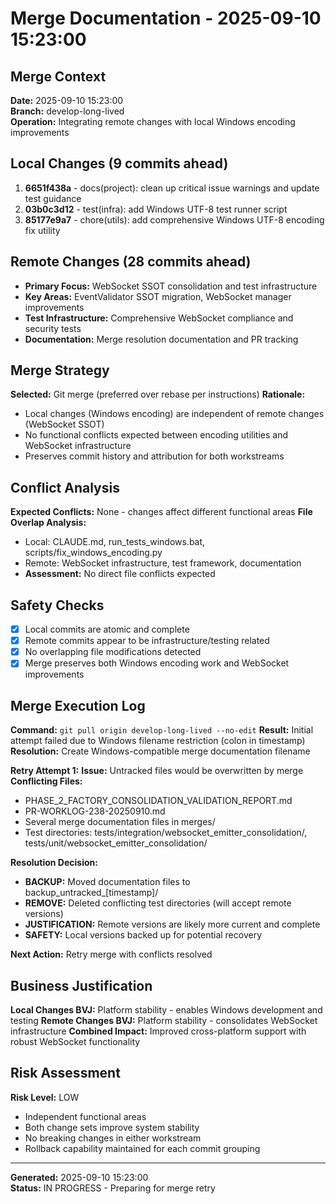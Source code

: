 # Merge Documentation - 2025-09-10 15:23:00

## Merge Context
**Date:** 2025-09-10 15:23:00  
**Branch:** develop-long-lived  
**Operation:** Integrating remote changes with local Windows encoding improvements

## Local Changes (9 commits ahead)
1. **6651f438a** - docs(project): clean up critical issue warnings and update test guidance
2. **03b0c3d12** - test(infra): add Windows UTF-8 test runner script  
3. **85177e9a7** - chore(utils): add comprehensive Windows UTF-8 encoding fix utility

## Remote Changes (28 commits ahead)
- **Primary Focus:** WebSocket SSOT consolidation and test infrastructure
- **Key Areas:** EventValidator SSOT migration, WebSocket manager improvements
- **Test Infrastructure:** Comprehensive WebSocket compliance and security tests
- **Documentation:** Merge resolution documentation and PR tracking

## Merge Strategy
**Selected:** Git merge (preferred over rebase per instructions)
**Rationale:** 
- Local changes (Windows encoding) are independent of remote changes (WebSocket SSOT)
- No functional conflicts expected between encoding utilities and WebSocket infrastructure
- Preserves commit history and attribution for both workstreams

## Conflict Analysis
**Expected Conflicts:** None - changes affect different functional areas
**File Overlap Analysis:**
- Local: CLAUDE.md, run_tests_windows.bat, scripts/fix_windows_encoding.py
- Remote: WebSocket infrastructure, test framework, documentation
- **Assessment:** No direct file conflicts expected

## Safety Checks
- [x] Local commits are atomic and complete  
- [x] Remote commits appear to be infrastructure/testing related
- [x] No overlapping file modifications detected
- [x] Merge preserves both Windows encoding work and WebSocket improvements

## Merge Execution Log
**Command:** `git pull origin develop-long-lived --no-edit`
**Result:** Initial attempt failed due to Windows filename restriction (colon in timestamp)
**Resolution:** Create Windows-compatible merge documentation filename

**Retry Attempt 1:**
**Issue:** Untracked files would be overwritten by merge
**Conflicting Files:**
- PHASE_2_FACTORY_CONSOLIDATION_VALIDATION_REPORT.md
- PR-WORKLOG-238-20250910.md  
- Several merge documentation files in merges/
- Test directories: tests/integration/websocket_emitter_consolidation/, tests/unit/websocket_emitter_consolidation/

**Resolution Decision:**
- **BACKUP:** Moved documentation files to backup_untracked_[timestamp]/ 
- **REMOVE:** Deleted conflicting test directories (will accept remote versions)
- **JUSTIFICATION:** Remote versions are likely more current and complete
- **SAFETY:** Local versions backed up for potential recovery

**Next Action:** Retry merge with conflicts resolved

## Business Justification
**Local Changes BVJ:** Platform stability - enables Windows development and testing
**Remote Changes BVJ:** Platform stability - consolidates WebSocket infrastructure
**Combined Impact:** Improved cross-platform support with robust WebSocket functionality

## Risk Assessment
**Risk Level:** LOW
- Independent functional areas
- Both change sets improve system stability
- No breaking changes in either workstream
- Rollback capability maintained for each commit grouping

---
**Generated:** 2025-09-10 15:23:00  
**Status:** IN PROGRESS - Preparing for merge retry